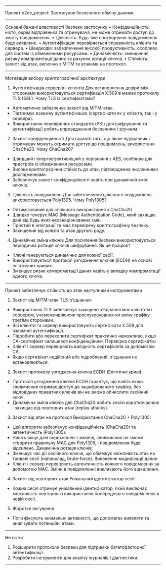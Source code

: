 ________________________________________
Проект e2ee_project: Застосунок безпечного обміну даними
________________________________________
Основні бажані властивості безпеки застосунку
•	Конфіденційність: ніхто, окрім відправника та отримувача, не може отримати доступ до змісту повідомлення.
•	Цілісність: будь-яке спотворення повідомлення буде виявлено.
•	Аутентифікація: перевіряється справжність клієнта та сервера.
•	Швидкодія: забезпечення високої продуктивність, особливо для систем із обмеженими ресурсами.
•	Динамічність: зменшення ризику компрометації даних за рахунок ротації ключів.
•	Стійкість: захист від атак, включно з MITM та атаками на протокол.
________________________________________
Мотивація вибору криптографічної архітектури.
1. Аутентифікація серверів і клієнтів
Для встановлення довіри між сторонами використовується сертифікація X.509 в межах протоколу TLS (SSL).
Чому TLS із сертифікатами?
-	Автоматично забезпечує захист від MITM-атак.
-	Підтримує взаємну аутентифікацію (сертифікати як у клієнта, так і у сервера).
-	Використання перевірених стандартів (PKI) для шифрування та аутентифікації робить впровадження безпечним і зручним.
2. Захист конфіденційності
Для гарантії того, що лише відправник і отримувач можуть отримати доступ до повідомлень, використано ChaCha20.
Чому ChaCha20?
-	Швидший і енергоефективніший у порівнянні з AES, особливо для пристроїв із обмеженими ресурсами.
-	Висока криптографічна стійкість до атак, підтверджена численними дослідженнями.
-	Забезпечує захист конфіденційності навіть при динамічній зміні ключів.
3. Цілісність повідомлень
Для забезпечення цілісності повідомлень використовується Poly1305.
Чому Poly1305?
-	Оптимізований для спільного використання з ChaCha20.
-	Швидко генерує MAC (Message Authentication Code), який захищає дані від будь яких несанкціонованих змін.
-	Простий в інтеграції та має перевірену криптографічну безпеку.
-	Захищений від колізій та атак другого роду.
4. Динамічна зміна ключів
Для посилення безпеки використовується періодична ротація ключів шифрування.
Як це працює?
-	Ключі генеруються динамічно для кожної сесії.
-	Використовується протокол узгодження ключів (ECDH) на основі еліптичних кривих.
-	Зменшує ризик компрометації даних навіть у випадку компрометації одного ключа.
________________________________________
Проект забезпечує стійкість до атак наступними інструментами
1. Захист від MITM-атак
TLS-з'єднання:
-	Використання TLS забезпечує захищене з'єднання між клієнтом і сервером, унеможливлюючи прослуховування чи зміну трафіку третіми сторонами.
-	Всі клієнти та сервер використовують сертифікати X.509 для взаємної аутентифікації.
-	Підробити або перехопити сертифікат практично неможливо, якщо CA-сертифікат залишився конфіденційним.
Перевірка сертифікатів:
-	Клієнт і сервер перевіряють валідність сертифікатів за допомогою CA.
-	Якщо сертифікат недійсний або підроблений, з'єднання не встановлюється.
2. Захист протоколу узгодження ключів
ECDH (Еліптичні криві):
-	Протокол узгодження ключів ECDH гарантує, що навіть якщо зловмисник отримає доступ до зашифрованого трафіку, без відповідних приватних ключів він не зможе обчислити сесійний ключ.
-	Динамічна зміна ключів для ChaCha20 робить сесію короткочасною і захищає від повторних атак (replay attacks).
3. Захист від атак на протокол
Використання ChaCha20 + Poly1305:
-	Цей алгоритм забезпечує конфіденційність (ChaCha20) та автентичність (Poly1305).
-	Навіть якщо дані перехоплені і змінені, зловмисник не зможе створити правильну MAC для Poly1305, і повідомлення буде відхилено.
Динамічна ротація ключів:
-	Зменшує час дії сесійного ключа, що обмежує можливість атак на тривалі сесії (наприклад, brute-force).
Виявлення модифікації даних:
-	Клієнт і сервер перевіряють автентичність кожного повідомлення за допомогою MAC. Зміни в повідомленні викликають його відхилення.
4. Захист від повторних атак
Унікальний ідентифікатор сесії:
-	Кожна сесія отримує унікальний ідентифікатор, який виключає можливість повторного використання попереднього повідомлення в новій сесії.
5. Жорстке логування
-	Логи фіксують аномальні активності, що допомагає виявляти та аналізувати потенційні атаки.
________________________________________
Не встиг
1.	Розширити протоколи безпеки для підтримки багатофакторної автентифікації.
2.	Розробити інструменти для аналізу журналів і діагностики.
________________________________________
